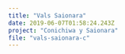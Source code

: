 ```yaml
---
title: "Vals Saionara"
date: 2019-06-07T01:58:24.243Z
project: "Conichiwa y Saionara"
file: "vals-saionara-c"
---
```

